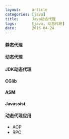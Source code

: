 ```yaml
---
layout:     article
categories: [java]
title:      Java动态代理
tags:       [java, 动态代理]
date:       2016-04-24
---
```


#### 静态代理

#### 动态代理

#### JDK动态代理

#### CGlib

#### ASM

#### Javassist

#### 动态代理应用

* AOP
* RPC
